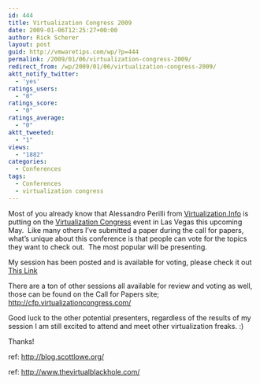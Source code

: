 ```yaml
---
id: 444
title: Virtualization Congress 2009
date: 2009-01-06T12:25:27+00:00
author: Rick Scherer
layout: post
guid: http://vmwaretips.com/wp/?p=444
permalink: /2009/01/06/virtualization-congress-2009/
redirect_from: /wp/2009/01/06/virtualization-congress-2009/
aktt_notify_twitter:
  - 'yes'
ratings_users:
  - "0"
ratings_score:
  - "0"
ratings_average:
  - "0"
aktt_tweeted:
  - "1"
views:
  - "1882"
categories:
  - Conferences
tags:
  - Conferences
  - virtualization congress
---
```

Most of you already know that Alessandro Perilli from <a href="http://www.Virtualization.Info" target="_blank">Virtualization.Info</a> is putting on the <a href="http://www.virtualizationcongress.com/" target="_blank">Virtualization Congress</a> event in Las Vegas this upcoming May.  Like many others I&#8217;ve submitted a paper during the call for papers, what&#8217;s unique about this conference is that people can vote for the topics they want to check out.  The most popular will be presenting.

My session has been posted and is available for voting, please check it out <a href="http://cfp.virtualizationcongress.com/items/Designing_a_Stable_Virtual_Infrastructure" target="_blank">This Link</a>

There are a ton of other sessions all available for review and voting as well, those can be found on the Call for Papers site; <a href="http://cfp.virtualizationcongress.com/" target="_blank">http://cfp.virtualizationcongress.com/</a>

Good luck to the other potential presenters, regardless of the results of my session I am still excited to attend and meet other virtualization freaks. :)

Thanks!

ref: <a href="http://blog.scottlowe.org/2009/01/06/virtualization-congress-2009-sessions/" target="_blank">http://blog.scottlowe.org/</a>
  
ref: <a href="http://www.thevirtualblackhole.com/virtual-tech/the-vote-is-on-virtualization-congress-2009" target="_blank">http://www.thevirtualblackhole.com/</a>